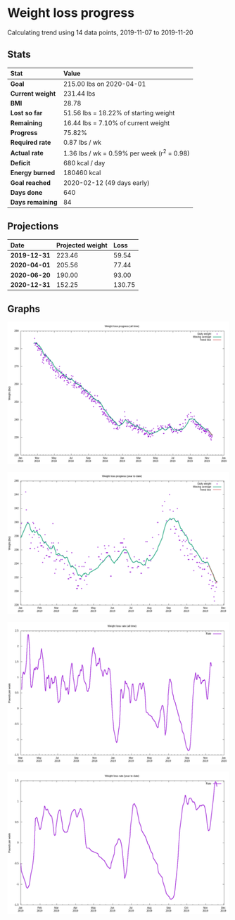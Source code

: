 # Weight loss progress

Calculating trend using 14 data points, 2019-11-07 to 2019-11-20

## Stats

Stat|Value
:-|:-
**Goal**|215.00 lbs on 2020-04-01
**Current weight**|231.44 lbs
**BMI**|28.78
**Lost so far**|51.56 lbs = 18.22% of starting weight
**Remaining**|16.44 lbs =  7.10% of current  weight
**Progress**|75.82%
**Required rate**|0.87 lbs / wk
**Actual rate**|1.36 lbs / wk = 0.59% per week  (r<sup>2</sup> = 0.98)
**Deficit**|680 kcal / day
**Energy burned**|180460 kcal
**Goal reached**|2020-02-12 (49 days early)
**Days done**|640
**Days remaining**|84

## Projections

Date|Projected weight|Loss
:-|:-|:-
**2019-12-31**|223.46|59.54
**2020-04-01**|205.56|77.44
**2020-06-20**|190.00|93.00
**2020-12-31**|152.25|130.75

## Graphs

![](weight-graph-alltime.png)

![](weight-graph-ytd.png)

![](rate-graph-alltime.png)

![](rate-graph-ytd.png)
